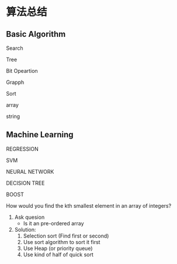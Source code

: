 # 算法总结

## Basic Algorithm

Search

Tree

Bit Opeartion

Grapph

Sort

array

string

## Machine Learning

REGRESSION

SVM

NEURAL NETWORK

DECISION TREE

BOOST

How would you find the kth smallest element in an array of integers?

1. Ask quesion
    - Is it an pre-ordered array
2. Solution:
    1. Selection sort (Find first or second)
    2. Use sort algorithm to sort it first
    3. Use Heap (or priority queue)
    4. Use kind of half of quick sort
